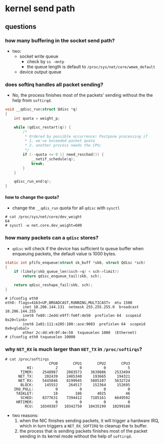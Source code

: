 # kernel send path

## questions
### how many buffering in the socket send path?
* two:
	* socket write queue
  		* check by `ss -mntp`
		* the queue length is default to `/proc/sys/net/core/wmem_default`
 	* device output queue

### does softirq handles all packet sending?
* No, the process finishes most of the packets' sending without the the help from `softirqd`.
```c
void __qdisc_run(struct Qdisc *q)
{
	int quota = weight_p;

	while (qdisc_restart(q)) {
		/*
		 * Ordered by possible occurrence: Postpone processing if
		 * 1. we've exceeded packet quota
		 * 2. another process needs the CPU;
		 */
		if (--quota <= 0 || need_resched()) {
			__netif_schedule(q);
			break;
		}
	}

	qdisc_run_end(q);
}
```

#### how to change the quota?
* change the `__qdis_run` quota for all `qdisc` with `sysctl`
```
# cat /proc/sys/net/core/dev_weight
64
# sysctl -w net.core.dev_weight=600 
```

### how many packets can a `qdisc` stores?
* `qdisc` will check if the device has sufficient tx queue buffer when enqueuing packets, the default value is 1000 bytes.
```c
static int pfifo_enqueue(struct sk_buff *skb, struct Qdisc *sch)
{
	if (likely(skb_queue_len(&sch->q) < sch->limit))
		return qdisc_enqueue_tail(skb, sch);

	return qdisc_reshape_fail(skb, sch);
}
```
```
# ifconfig eth0
eth0: flags=4163<UP,BROADCAST,RUNNING,MULTICAST>  mtu 1500
        inet 10.206.144.131  netmask 255.255.255.0  broadcast 10.206.144.255
        inet6 fe80::2edd:e9ff:fe0f:4e50  prefixlen 64  scopeid 0x20<link>
        inet6 2a01:111:e205:100::ace:9083  prefixlen 64  scopeid 0x0<global>
        ether 2c:dd:e9:0f:4e:50  txqueuelen 1000  (Ethernet)
# ifconfig eth0 txqueuelen 10000
```

### why `NET_RX` is much larger than `NET_TX` in `/proc/softirqs`?
```
# cat /proc/softirqs
                    CPU0       CPU1       CPU2       CPU3
          HI:          2          0          0          5
       TIMER:    2548987    2083573    3639886    2533494
      NET_TX:     202439    2485340     193665     194321
      NET_RX:    5445846    8199945    5885107    5632724
       BLOCK:     145552     264517     152364     152695
    IRQ_POLL:          0          0          0          0
     TASKLET:         18        186       4025         46
       SCHED:    8377631    7394412    7185161    6649592
     HRTIMER:          0          0          0          0
         RCU:   10349387   10342750   10435199   10299188
```
* two reasons:
    1. when the NIC finishes sending packets, it will trigger a hardware IRQ, which in turn triggers a `NET_RX_SOFTIRQ` to cleanup the tx buffer.
    2. the process that is sending packets finishes most of the packet sending in its kernel mode without the help of `softirqd`.


